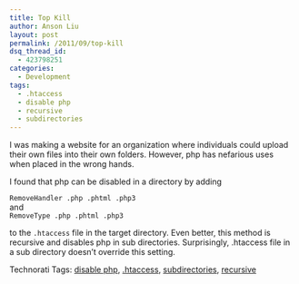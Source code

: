 ```yaml
---
title: Top Kill
author: Anson Liu
layout: post
permalink: /2011/09/top-kill
dsq_thread_id:
  - 423798251
categories:
  - Development
tags:
  - .htaccess
  - disable php
  - recursive
  - subdirectories
---
```

I was making a website for an organization where individuals could upload their own files into their own folders. However, php has nefarious uses when placed in the wrong hands.

I found that php can be disabled in a directory by adding

`RemoveHandler .php .phtml .php3`  
and  
`RemoveType .php .phtml .php3`

to the `.htaccess` file in the target directory. Even better, this method is recursive and disables php in sub directories. Surprisingly, .htaccess file in a sub directory doesn&#8217;t override this setting.

<!-- Technorati Tags Start -->

Technorati Tags: <a href="http://technorati.com/tag/disable%20php" rel="tag">disable php</a>, <a href="http://technorati.com/tag/.htaccess" rel="tag">.htaccess</a>, <a href="http://technorati.com/tag/subdirectories" rel="tag">subdirectories</a>, <a href="http://technorati.com/tag/recursive" rel="tag">recursive</a>

<!-- Technorati Tags End -->